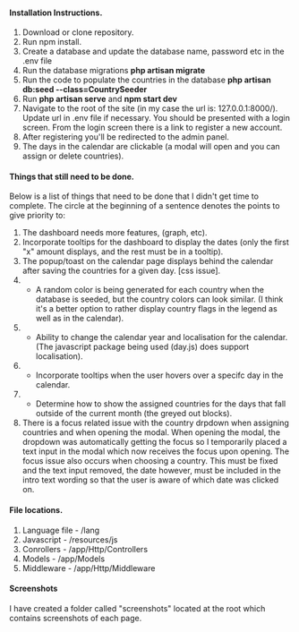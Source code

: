 #### Installation Instructions.

1. Download or clone repository.
2. Run npm install.
3. Create a database and update the database name, password etc in the .env file
4. Run the database migrations **php artisan migrate**
5. Run the code to populate the countries in the database **php artisan db:seed --class=CountrySeeder**
6. Run **php artisan serve** and **npm start dev**
7. Navigate to the root of the site (in my case the url is: 127.0.0.1:8000/). Update url in .env file if necessary. You should be presented with a login screen. From the login screen there is a link to register a new account.
8. After registering you'll be redirected to the admin panel.
9. The days in the calendar are clickable (a modal will open and you can assign or delete countries).

#### Things that still need to be done.

Below is a list of things that need to be done that I didn't get time to complete. The circle at the beginning of a sentence denotes the points to give priority to:

1. The dashboard needs more features, (graph, etc).
2. Incorporate tooltips for the dashboard to display the dates (only the first "x" amount displays, and the rest must be in a tooltip).
3. The popup/toast on the calendar page displays behind the calendar after saving the countries for a given day. [css issue].
4. * A random color is being generated for each country when the database is seeded, but the country colors can look similar. (I think it's a better option to rather display country flags in the legend as well as in the calendar).
5. * Ability to change the calendar year and localisation for the calendar. (The javascript package being used (day.js) does support localisation).
6. * Incorporate tooltips when the user hovers over a specifc day in the calendar.
7. * Determine how to show the assigned countries for the days that fall outside of the current month (the greyed out blocks).
8. There is a focus related issue with the country drpdown when assigning countries and when opening the modal. When opening the modal, the dropdown was automatically getting the focus so I temporarily placed a text input in the modal which now receives the focus upon opening. The focus issue also occurs when choosing a country. This must be fixed and the text input removed, the date however, must be included in the intro text wording so that the user is aware of which date was clicked on.  

#### File locations.

1. Language file - /lang
2. Javascript - /resources/js
3. Conrollers - /app/Http/Controllers
4. Models - /app/Models
5. Middleware - /app/Http/Middleware

#### Screenshots

I have created a folder called "screenshots" located at the root which contains screenshots of each page.